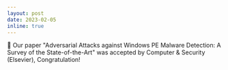 ```yaml
---
layout: post
date: 2023-02-05 
inline: true
---
```


🎉 Our paper "Adversarial Attacks against Windows PE Malware Detection: A Survey of the State-of-the-Art" was accepted by Computer & Security (Elsevier), Congratulation!